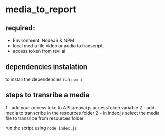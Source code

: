 # media_to_report

## required:
- Environment: NodeJS & NPM
- local media file video or audio to transcript,
- access token from revi.ai

## dependencies instalation
to install the dependencies run `npm i`


## steps to transribe a media
1 - add your access toke to APIs/reavai.js accessToken variable
2 - add media to transcribe in the resources folder
2 - in index.js select the media file to transribe from resources folder

run the script using `node index.js`
